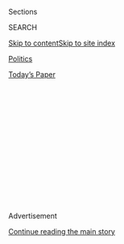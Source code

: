 <div id="app">

<div>

<div>

<div>

<div class="NYTAppHideMasthead css-1q2w90k e1suatyy0">

<div class="section css-ui9rw0 e1suatyy2">

<div class="css-eph4ug er09x8g0">

<div class="css-6n7j50">

</div>

<span class="css-1dv1kvn">Sections</span>

<div class="css-10488qs">

<span class="css-1dv1kvn">SEARCH</span>

</div>

[Skip to content](#site-content)[Skip to site
index](#site-index)

</div>

<div id="masthead-section-label" class="css-1wr3we4 eaxe0e00">

[Politics](https://www.nytimes.com/section/politics)

</div>

<div class="css-10698na e1huz5gh0">

</div>

</div>

<div id="masthead-bar-one" class="section hasLinks css-15hmgas e1csuq9d3">

<div class="css-uqyvli e1csuq9d0">

</div>

<div class="css-1uqjmks e1csuq9d1">

</div>

<div class="css-9e9ivx">

[](https://myaccount.nytimes.com/auth/login?response_type=cookie&client_id=vi)

</div>

<div class="css-1bvtpon e1csuq9d2">

[Today’s
Paper](https://www.nytimes.com/section/todayspaper)

</div>

</div>

</div>

</div>

<div data-aria-hidden="false">

<div id="site-content" data-role="main">

<div>

<div class="css-1aor85t" style="opacity:0.000000001;z-index:-1;visibility:hidden">

<div class="css-1hqnpie">

<div class="css-epjblv">

<span class="css-17xtcya">[Politics](/section/politics)</span><span class="css-x15j1o">|</span><span class="css-fwqvlz">Trump
Is Said to Have Known of Payment to Stormy Daniels Months Before He
Denied
It</span>

</div>

<div class="css-k008qs">

<div class="css-1iwv8en">

<span class="css-18z7m18"></span>

<div>

</div>

</div>

<span class="css-1n6z4y">https://nyti.ms/2HOyp3v</span>

<div class="css-1705lsu">

<div class="css-4xjgmj">

<div class="css-4skfbu" data-role="toolbar" data-aria-label="Social Media Share buttons, Save button, and Comments Panel with current comment count" data-testid="share-tools">

  - 
  - 
  - 
  - 
    
    <div class="css-6n7j50">
    
    </div>

  - 

</div>

</div>

</div>

</div>

</div>

</div>

<div id="NYT_TOP_BANNER_REGION" class="css-13pd83m">

</div>

<div id="top-wrapper" class="css-1sy8kpn">

<div id="top-slug" class="css-l9onyx">

Advertisement

</div>

[Continue reading the main
story](#after-top)

<div class="ad top-wrapper" style="text-align:center;height:100%;display:block;min-height:250px">

<div id="top" class="place-ad" data-position="top" data-size-key="top">

</div>

</div>

<div id="after-top">

</div>

</div>

<div id="sponsor-wrapper" class="css-1hyfx7x">

<div id="sponsor-slug" class="css-19vbshk">

Supported by

</div>

[Continue reading the main
story](#after-sponsor)

<div id="sponsor" class="ad sponsor-wrapper" style="text-align:center;height:100%;display:block">

</div>

<div id="after-sponsor">

</div>

</div>

<div class="css-1vkm6nb ehdk2mb0">

# Trump Is Said to Have Known of Payment to Stormy Daniels Months Before He Denied It

</div>

<div class="css-79elbk" data-testid="photoviewer-wrapper">

<div class="css-z3e15g" data-testid="photoviewer-wrapper-hidden">

</div>

<div class="css-1a48zt4 ehw59r15" data-testid="photoviewer-children">

![<span class="css-16f3y1r e13ogyst0" data-aria-hidden="true">President
Trump had denied in April that he knew of a $130,000 hush payment made
to a pornographic film actress who claimed to have had an affair with
him.</span><span class="css-cnj6d5 e1z0qqy90" itemprop="copyrightHolder"><span class="css-1ly73wi e1tej78p0">Credit...</span><span><span>Al
Drago for The New York
Times</span></span></span>](https://static01.nyt.com/images/2018/05/05/us/politics/05dc-trumpcohen1/merlin_137678598_5aaadfd7-9ae2-490e-a689-58b2350f8b38-articleLarge.jpg?quality=75&auto=webp&disable=upscale)

</div>

</div>

<div class="css-xt80pu e12qa4dv0">

<div class="css-18e8msd">

<div class="css-vp77d3 epjyd6m0">

<div class="css-1baulvz">

By [<span class="css-1baulvz" itemprop="name">Michael D.
Shear</span>](http://www.nytimes.com/by/michael-d-shear),
[<span class="css-1baulvz" itemprop="name">Maggie
Haberman</span>](http://www.nytimes.com/by/maggie-haberman),
[<span class="css-1baulvz" itemprop="name">Jim
Rutenberg</span>](http://www.nytimes.com/by/jim-rutenberg) and
[<span class="css-1baulvz last-byline" itemprop="name">Matt
Apuzzo</span>](http://www.nytimes.com/by/matt-apuzzo)

</div>

</div>

  - May 4,
    2018

  - 
    
    <div class="css-4xjgmj">
    
    <div class="css-d8bdto" data-role="toolbar" data-aria-label="Social Media Share buttons, Save button, and Comments Panel with current comment count" data-testid="share-tools">
    
      - 
      - 
      - 
      - 
        
        <div class="css-6n7j50">
        
        </div>
    
      - 
    
    </div>
    
    </div>

</div>

</div>

<div class="section meteredContent css-1r7ky0e" name="articleBody" itemprop="articleBody">

<div class="css-1fanzo5 StoryBodyCompanionColumn">

<div class="css-53u6y8">

WASHINGTON — President Trump knew about a six-figure payment that
Michael D. Cohen, his personal lawyer, made to a pornographic film
actress several months before he denied any knowledge of it to reporters
aboard Air Force One in April, according to two people familiar with the
arrangement.

How much Mr. Trump knew about the payment to Stephanie Clifford, the
actress, and who else was aware of it have been at the center of a
swirling controversy for the past 48 hours touched off by a television
interview with Rudolph W. Giuliani, a new addition to the president’s
legal team. The interview was the first time a lawyer for the president
had acknowledged that Mr. Trump had reimbursed Mr. Cohen for the
payments to Ms. Clifford, whose stage name is Stormy Daniels.

It was not immediately clear when Mr. Trump learned of the payment,
which Mr. Cohen made in October 2016, at a time when news media outlets
were poised to pay her for her story about an alleged affair with Mr.
Trump in 2006. But three people close to the matter said that Mr. Trump
knew that Mr. Cohen had succeeded in keeping the allegations from
becoming public at the time the president denied it.

Ms. Clifford signed a nondisclosure agreement, and accepted the payment
just days before Mr. Trump won the 2016 presidential election. Mr. Trump
has denied he had an affair with Ms. Clifford and insisted that the
nondisclosure agreement was created to prevent any embarrassment to his
family.

</div>

</div>

<div class="css-1fanzo5 StoryBodyCompanionColumn">

<div class="css-53u6y8">

Mr. Giuliani said this week that the reimbursement to Mr. Cohen totaled
$460,000 or $470,000, leaving it unclear what else the payments were for
beyond the $130,000 that went to Ms. Clifford. One of the people
familiar with the arrangement said that it was a $420,000 total over 12
months.

</div>

</div>

<div class="css-1fanzo5 StoryBodyCompanionColumn">

<div class="css-53u6y8">

Allen Weisselberg, the chief financial officer of the Trump
Organization, has known since last year the details of how Mr. Cohen was
being reimbursed, which was mainly through payments of $35,000 per month
from the trust that contains the president’s personal fortune, according
to two people with knowledge of the arrangement.

One person close to the Trump Organization said people with the company
were aware that Mr. Cohen was still doing “legal work” for the president
in 2017, but another person familiar with the situation said that Mr.
Weisselberg did not know that Mr. Cohen had paid Ms. Clifford when the
retainer agreement was struck and when the payments went through.

Mr. Weisselberg’s knowledge of the retainer agreement could draw Mr.
Trump’s company deeper into the federal investigation of Mr. Cohen’s
activities, increasing the president’s legal exposure in a wide-ranging
case involving the lawyer often described as the president’s “fixer” in
New York City.

</div>

</div>

<div class="css-1fanzo5 StoryBodyCompanionColumn">

<div class="css-53u6y8">

In interviews on Wednesday and Thursday, Mr. Giuliani insisted that the
president had reimbursed Mr. Cohen for the $130,000 hush payment — and
then paid him another $330,000, if not more — which was in direct
conflict with the longstanding assertion by Mr. Trump and the White
House that he did not know about the hush money or where it came from.

In an interview with The New York Times on Friday, Mr. Giuliani sought
to clarify his statements by saying that he did not know whether Mr.
Trump had known that some of the payments to Mr. Cohen had gone to Ms.
Clifford. “It’s not something I’m aware of, nor is it relevant to what
I’m doing, the legal part,” Mr. Giuliani said.

Mr. Giuliani acknowledged that “politically,” it could be troublesome.
“Politically, everything matters, but I don’t see a problem here, at
least not” legally, he said.

A lawyer for the Trump Organization declined to comment, and a
spokeswoman for the organization did not respond to an email about Mr.
Weisselberg.

The president has said that he would view any investigation into his
finances or those of his family as “a violation,” though he was
referring to the investigation into Russia by the special counsel,
Robert S. Mueller III; the investigation into Mr. Cohen is being run by
federal prosecutors in the Southern District of New York.

The payment to Ms. Clifford is a part of that investigation. The
circumstances surrounding it had become all the murkier this week after
Mr. Giuliani gave an explanation of how the funds to Ms. Clifford were
accounted for that contradicted all those that came before it.

</div>

</div>

<div class="css-1fanzo5 StoryBodyCompanionColumn">

<div class="css-53u6y8">

After initially appearing to back Mr. Giuliani’s assertions in a series
of Twitter messages on Thursday, Mr. Trump reversed course on Friday,
after a series of headlines suggesting that the president had lied about
knowing of the hush payment. In remarks to reporters on Friday, Mr.
Trump criticized Mr. Giuliani and said he would eventually “get his
facts straight.”

</div>

</div>

<div class="css-79elbk" data-testid="photoviewer-wrapper">

<div class="css-z3e15g" data-testid="photoviewer-wrapper-hidden">

</div>

<div class="css-1a48zt4 ehw59r15" data-testid="photoviewer-children">

![<span class="css-16f3y1r e13ogyst0" data-aria-hidden="true">If Michael
D. Cohen, the president’s personal lawyer, made the payment primarily
out of fear that the allegations would have harmed Mr. Trump’s election
prospects, then it would most likely be viewed as an illegal campaign
expenditure.</span><span class="css-cnj6d5 e1z0qqy90" itemprop="copyrightHolder"><span class="css-1ly73wi e1tej78p0">Credit...</span><span>Jeenah
Moon for The New York
Times</span></span>](https://static01.nyt.com/images/2018/05/05/us/politics/05dc-trumpcohen2/merlin_137361501_6de20352-91cc-4b5d-b9ac-ba1a4224d2b0-articleLarge.jpg?quality=75&auto=webp&disable=upscale)

</div>

</div>

<div class="css-1fanzo5 StoryBodyCompanionColumn">

<div class="css-53u6y8">

“Virtually everything said has been said incorrectly, and it’s been said
wrong, or it’s been covered wrong by the press,” Mr. Trump told
reporters, though he excused Mr. Giuliani by explaining he had “just
started a day ago.”

In a written statement later in the day, Mr. Giuliani said that he had
not been “describing my understanding of the president’s knowledge.” And
he reversed a previous suggestion that the payment to Ms. Clifford was
motivated by the election. Mr. Giuliani said on Friday that the payment
was personal in nature and “would have been done in any event, whether
he was a candidate or not.” Mr. Giuliani told The Times that he had
“confused” the two factors, but that it was irrelevant since Mr. Trump
had repaid Mr. Cohen.

While some White House officials had insisted that Mr. Trump was pleased
with Mr. Giuliani’s performance on Fox News in an interview with Sean
Hannity on Wednesday night, two people close to the president painted a
different picture. They said that Mr. Trump was displeased with how Mr.
Giuliani, a former New York mayor, conducted himself, and that he was
also unhappy with Mr. Hannity, a commentator whose advice the president
often seeks, in terms of the language he used to describe the payments
to Ms. Clifford.

The nature of the payments is significant because of campaign finance
laws that regulate who may contribute to candidates and how much they
can give.

</div>

</div>

<div class="css-1fanzo5 StoryBodyCompanionColumn">

<div class="css-53u6y8">

If Mr. Cohen or others paid to silence Ms. Clifford primarily out of
fear that a public airing of her story would have harmed Mr. Trump’s
election prospects — rather than to keep it from his family for personal
reasons — then the payment would most likely be viewed as an illegal
campaign expenditure. Mr. Giuliani told The Times on Friday that the
issue was “primarily” about keeping Mr. Trump’s wife, Melania, from
being embarrassed by the claim, which Mr. Trump has maintained was
false.

</div>

</div>

<div class="css-1fanzo5 StoryBodyCompanionColumn">

<div class="css-53u6y8">

But if investigators determine that the hush payment was in effect a
campaign expenditure, then how the funds were distributed could take on
added legal significance. Mr. Cohen had been careful to say that neither
the campaign nor the Trump Organization was involved in the deal or any
effort to reimburse him.

Under campaign finance law, Mr. Trump would have been within his rights
to pay Ms. Clifford himself as a way to protect his presidential
prospects — though he would have had to have formally made note of it in
his public campaign filings, which had no accounting of the payment. If
he directed Mr. Cohen to pay it on his behalf, then that could qualify
as an illegal, coordinated campaign expenditure, even if Mr. Trump later
paid him back.

Any involvement by the Trump Organization would further complicate the
legal picture, given that American election law is strictest of all when
it comes to corporate involvement with political campaigns. Businesses
are not allowed to donate directly to campaigns or to coordinate with
them.

Ms. Clifford’s lawyer, Michael J. Avenatti, has been arguing for months
that Mr. Trump’s company was more involved in the arrangement than Mr.
Cohen had been letting on.

After filing a lawsuit on Ms. Clifford’s behalf seeking to get out of
the deal — which he has called invalid — Mr. Avenatti showed that Mr.
Cohen had used his Trump Organization email at one point in arranging
the payment. He also pointed to a secret document in California that a
Trump Organization lawyer filed to force Ms. Clifford into arbitration
this year.

[At the
time](https://www.wsj.com/articles/top-trump-company-lawyer-worked-to-silence-stormy-daniels-1521072252?tesla=y&mod=breakingnews),
the Trump Organization said that the lawyer, Jill A. Martin, who works
in California, had acted in a personal capacity to help Mr. Cohen, who
needed assistance with the initial arbitration filing from someone
licensed in the state. The Trump Organization had said that “the company
has had no involvement in the matter.”

</div>

</div>

<div class="css-1fanzo5 StoryBodyCompanionColumn">

<div class="css-53u6y8">

In an interview, Mr. Avenatti said that any indication that still more
executives at the Trump Organization knew about the effort to reimburse
Mr. Cohen for the payment to Ms. Clifford could lead to further
investigation of the Trump family business.

“There’s no question it opens up another avenue of inquiry into the
depths of the involvement of the Trump Organization,” he said.

</div>

</div>

</div>

<div>

</div>

<div>

</div>

<div>

</div>

<div>

<div id="bottom-wrapper" class="css-1ede5it">

<div id="bottom-slug" class="css-l9onyx">

Advertisement

</div>

[Continue reading the main
story](#after-bottom)

<div id="bottom" class="ad bottom-wrapper" style="text-align:center;height:100%;display:block;min-height:90px">

</div>

<div id="after-bottom">

</div>

</div>

</div>

</div>

</div>

## Site Index

<div>

</div>

## Site Information Navigation

  - [© <span>2020</span> <span>The New York Times
    Company</span>](https://help.nytimes.com/hc/en-us/articles/115014792127-Copyright-notice)

<!-- end list -->

  - [NYTCo](https://www.nytco.com/)
  - [Contact
    Us](https://help.nytimes.com/hc/en-us/articles/115015385887-Contact-Us)
  - [Work with us](https://www.nytco.com/careers/)
  - [Advertise](https://nytmediakit.com/)
  - [T Brand Studio](http://www.tbrandstudio.com/)
  - [Your Ad
    Choices](https://www.nytimes.com/privacy/cookie-policy#how-do-i-manage-trackers)
  - [Privacy](https://www.nytimes.com/privacy)
  - [Terms of
    Service](https://help.nytimes.com/hc/en-us/articles/115014893428-Terms-of-service)
  - [Terms of
    Sale](https://help.nytimes.com/hc/en-us/articles/115014893968-Terms-of-sale)
  - [Site
    Map](https://spiderbites.nytimes.com)
  - [Help](https://help.nytimes.com/hc/en-us)
  - [Subscriptions](https://www.nytimes.com/subscription?campaignId=37WXW)

</div>

</div>

</div>

</div>
